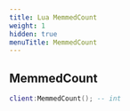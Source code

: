 ```yaml
---
title: Lua MemmedCount
weight: 1
hidden: true
menuTitle: MemmedCount
---
```

## MemmedCount
```lua
client:MemmedCount(); -- int
```
